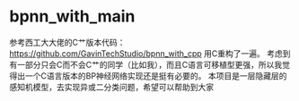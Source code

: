 # bpnn_with_main
参考西工大大佬的C艹版本代码：https://github.com/GavinTechStudio/bpnn_with_cpp
用C重构了一遍。
考虑到有一部分只会C而不会C艹的同学（比如我），而且C语言可移植型更强，所以我觉得出一个C语言版本的BP神经网络实现还是挺有必要的。
本项目是一层隐藏层的感知机模型，去实现异或二分类问题，希望可以帮助到大家
